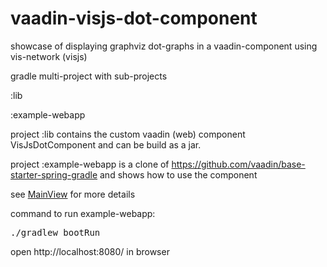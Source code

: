 # vaadin-visjs-dot-component
showcase of displaying graphviz dot-graphs in a vaadin-component using vis-network (visjs)


gradle multi-project with sub-projects
  
  :lib
  
  :example-webapp
  
project :lib contains the custom vaadin (web) component VisJsDotComponent and can be build as a jar.

project :example-webapp is a clone of https://github.com/vaadin/base-starter-spring-gradle and shows how to use the component

see [MainView](https://github.com/olafj/vaadin-visjs-dot-component/blob/5ac853ff950e2abc5acb3f2400ae170c568c61bc/example-webapp/src/main/java/com/example/demo/MainView.java) for more details

command to run example-webapp: 
<pre>./gradlew bootRun</pre>

open http://localhost:8080/ in browser
